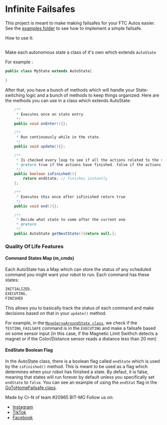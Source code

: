 # Infinite Failsafes

This project is meant to make making failsafes for your FTC Autos easier.
See the [examples folder](https://github.com/Cr-N/InfiniteFailsafes/tree/main/Examples) to see how to implement a simple failsafe.

How to use it:

## 
Make each autonomous state a class of it's own which extends ```AutoState``` 

For example :
```java
public class MyState extends AutoState{
  
}
```

After that, you have a bunch of methods which will handle your State-switching logic and a bunch of methods to keep things organized:
Here are the methods you can use in a class which extends AutoState:
```java
    /**
     * Executes once on state entry.
     */
    public void onEnter(){};

    /**
     * Run continuously while in the state.
     */
    public void update(){};

    /**
     * Is checked every loop to see if all the actions related to the state are done.
     * @return true if the actions have finished, false if the actions have NOT finished
     */
    public boolean isFinished(){
        return endState; // finishes instantly
    };

    /**
     * Executes this once after isFinished return true
     */
    public void end(){};

    /**
     * Decide what state to come after the current one.
     * @return
     */
    public AutoState getNextState(){return null;};

```

### Quality Of Life Features

#### Command States Map (m_cmds)
Each AutoState has a Map which can store the status of any scheduled command you might want your robot to run.
Each command has these states: 
```java
INITIALIZED,
EXECUTING,
FINISHED
```
This allows you to basically track the status of each command and make decisions based on that in your ```update()``` method.

For example, in the [```MoveServoAroundState class```](https://github.com/Cr-N/InfiniteFailsafes/blob/main/Examples/MoveServoAroundState.java), we check if the ```TESTING_FAILSAFE``` command is in the ```EXECUTING``` and make a failsafe based on some sensor input (in this case, if the Magnetic Limit Swithch detects a magnet *or* if the Color/Distance sensor reads a distance less than 20 mm)

#### EndState Boolean Flag

In the AutoState class, there is a boolean flag called ```endState``` which is used by the ```isFinished()``` method. This is meant to be used as a flag which determines when your robot has finished a state. By defaut, it is false, meaning that states will run forever by default unless you specifically set ```endState``` to ```false```.
You can see an example of using the ```endStat``` flag in the [GoToHomeFailsafe class](https://github.com/Cr-N/InfiniteFailsafes/blob/main/Examples/GoToHomeFailsafe.java). 

Made by Cr-N of team #20965 BIT-MO
Follow us on:

- [Instagram](https://www.instagram.com/bitmo_robotics/) 
- [TikTok](https://www.tiktok.com/@bitmo_robotics)
- [Facebook](https://www.facebook.com/profile.php?id=100078726120191&__cft__[0]=AZXiuSxHPL1XO2EMJh-P9F0iY52bltwnCPstmCDY-snTj0NPNLn13C80LxWvjlnFhkase7OhRFGmYgA5DJ06Rs9bw73bLOUgap1O8XQr0LLT6aZynWX7TVXvoHIBro60mzc86pvjzPuik1G3CvuDYElrh5dk8A2u5kxNzwHxGOJP3FKjUb2RMf1qAay7di8yC70&__tn__=%3C%3C%2CP-R)
